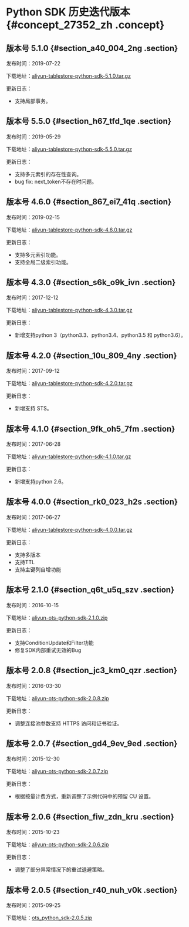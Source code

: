 # Python SDK 历史迭代版本 {#concept_27352_zh .concept}

## 版本号 5.1.0 {#section_a40_004_2ng .section}

发布时间：2019-07-22

下载地址：[aliyun-tablestore-python-sdk-5.1.0.tar.gz](https://tablestore-doc.oss-cn-hangzhou.aliyuncs.com/aliyun-tablestore-sdk/python/aliyun-tablestore-python-sdk-5.1.0.tar.gz)

更新日志：

-   支持局部事务。

## 版本号 5.5.0 {#section_h67_tfd_1qe .section}

发布时间：2019-05-29

下载地址：[aliyun-tablestore-python-sdk-5.5.0.tar.gz](https://tablestore-doc.oss-cn-hangzhou.aliyuncs.com/aliyun-tablestore-sdk/python/aliyun-tablestore-python-sdk-5.0.0.tar.gz)

更新日志：

-   支持多元索引的存在性查询。
-   bug fix: next\_token不存在时问题。

## 版本号 4.6.0 {#section_867_ei7_41q .section}

发布时间：2019-02-15

下载地址：[aliyun-tablestore-python-sdk-4.6.0.tar.gz](https://tablestore-doc.oss-cn-hangzhou.aliyuncs.com/aliyun-tablestore-sdk/python/aliyun-tablestore-python-sdk-4.6.0.tar.gz)

更新日志：

-   支持多元索引功能。
-   支持全局二级索引功能。

## 版本号 4.3.0 {#section_s6k_o9k_ivn .section}

发布时间：2017-12-12

下载地址：[aliyun-tablestore-python-sdk-4.3.0.tar.gz](http://docs-aliyun.cn-hangzhou.oss.aliyun-inc.com/assets/attach/31723/cn_zh/1513135454080/aliyun-tablestore-python-sdk-4.3.0.tar.gz)

更新日志：

-   新增支持python 3（python3.3、python3.4、python3.5 和 python3.6）。

## 版本号 4.2.0 {#section_10u_809_4ny .section}

发布时间：2017-09-12

下载地址：[aliyun-tablestore-python-sdk-4.2.0.tar.gz](https://docs-aliyun.cn-hangzhou.oss.aliyun-inc.com/assets/attach/31723/cn_zh/1505269726128/aliyun-tablestore-python-sdk-4.2.0.tar.gz)

更新日志：

-   新增支持 STS。

## 版本号 4.1.0 {#section_9fk_oh5_7fm .section}

发布时间：2017-06-28

下载地址：[aliyun-tablestore-python-sdk-4.1.0.tar.gz](https://docs-aliyun.cn-hangzhou.oss.aliyun-inc.com/assets/attach/31723/cn_zh/1498788749932/aliyun-tablestore-python-sdk-4.1.0.tar.gz)

更新日志：

-   新增支持python 2.6。

## 版本号 4.0.0 {#section_rk0_023_h2s .section}

发布时间：2017-06-27

下载地址：[aliyun-tablestore-python-sdk-4.0.0.tar.gz](https://docs-aliyun.cn-hangzhou.oss.aliyun-inc.com/assets/attach/31723/cn_zh/1498447550671/aliyun-tablestore-python-sdk-4.0.0.tar.gz)

更新日志：

-   支持多版本
-   支持TTL
-   支持主键列自增功能

## 版本号 2.1.0 {#section_q6t_u5q_szv .section}

发布时间：2016-10-15

下载地址：[aliyun-ots-python-sdk-2.1.0.zip](https://docs-aliyun.cn-hangzhou.oss.aliyun-inc.com/assets/attach/27352/cn_zh/1476688620683/aliyun-tablestore-python-sdk-2.1.0.zip)

更新日志：

-   支持ConditionUpdate和Filter功能
-   修复SDK内部重试无效的Bug

## 版本号 2.0.8 {#section_jc3_km0_qzr .section}

发布时间：2016-03-30

下载地址：[aliyun-ots-python-sdk-2.0.8.zip](https://ots-public-sdk.oss-cn-hangzhou.aliyuncs.com/aliyun-ots-python-sdk-2.0.8.zip)

更新日志：

-   调整连接池参数支持 HTTPS 访问和证书验证。

## 版本号 2.0.7 {#section_gd4_9ev_9ed .section}

发布时间：2015-12-30

下载地址：[aliyun-ots-python-sdk-2.0.7.zip](https://ots-public-sdk.oss-cn-hangzhou.aliyuncs.com/aliyun-ots-python-sdk-2.0.7.zip)

更新日志：

-   根据按量计费方式，重新调整了示例代码中的预留 CU 设置。

## 版本号 2.0.6 {#section_fiw_zdn_kru .section}

发布时间：2015-10-23

下载地址：[aliyun-ots-python-sdk-2.0.6.zip](https://ots-public-sdk.oss-cn-hangzhou.aliyuncs.com/aliyun-ots-python-sdk-2.0.6.zip)

更新日志：

-   调整了部分异常情况下的重试退避策略。

## 版本号 2.0.5 {#section_r40_nuh_v0k .section}

发布时间：2015-09-25

下载地址：[ots\_python\_sdk-2.0.5.zip](https://ots-public-sdk.oss-cn-hangzhou.aliyuncs.com/ots_python_sdk-2.0.5.zip)

